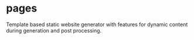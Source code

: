 # pages

Template based static website generator with features for dynamic content during generation and post processing.
